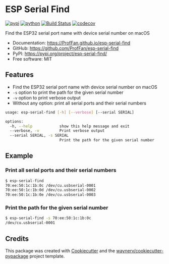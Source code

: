 # ESP Serial Find


[![pypi](https://img.shields.io/pypi/v/esp-serial-find.svg)](https://pypi.org/project/esp-serial-find/)
[![python](https://img.shields.io/pypi/pyversions/esp-serial-find.svg)](https://pypi.org/project/esp-serial-find/)
[![Build Status](https://github.com/ProfFan/esp-serial-find/actions/workflows/dev.yml/badge.svg)](https://github.com/ProfFan/esp-serial-find/actions/workflows/dev.yml)
[![codecov](https://codecov.io/gh/ProfFan/esp-serial-find/branch/main/graphs/badge.svg)](https://codecov.io/github/ProfFan/esp-serial-find)



Find the ESP32 serial port name with device serial number on macOS


* Documentation: <https://ProfFan.github.io/esp-serial-find>
* GitHub: <https://github.com/ProfFan/esp-serial-find>
* PyPI: <https://pypi.org/project/esp-serial-find/>
* Free software: MIT


## Features

* Find the ESP32 serial port name with device serial number on macOS
* `-s` option to print the path for the given serial number
* `-v` option to print verbose output
* Without any option: print all serial ports and their serial numbers

```bash
usage: esp-serial-find [-h] [--verbose] [--serial SERIAL]

options:
  -h, --help            show this help message and exit
  --verbose, -v         Print verbose output
  --serial SERIAL, -s SERIAL
                        Print the path for the given serial number
```

## Example

### Print all serial ports and their serial numbers

```bash
$ esp-serial-find
70:ee:50:1c:1b:0c /dev/cu.usbserial-0001
70:ee:50:1c:1b:0d /dev/cu.usbserial-0002
70:ee:50:1c:1b:0e /dev/cu.usbserial-0003
```

### Print the path for the given serial number

```bash
$ esp-serial-find -s 70:ee:50:1c:1b:0c
/dev/cu.usbserial-0001
```

## Credits

This package was created with [Cookiecutter](https://github.com/audreyr/cookiecutter) and the [waynerv/cookiecutter-pypackage](https://github.com/waynerv/cookiecutter-pypackage) project template.
